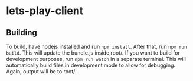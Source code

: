 # lets-play-client
## Building
To build, have nodejs installed and run `npm install`. After that, run `npm run build`. This will update the bundle.js inside root/. If you want to build for development purposes, run `npm run watch` in a separate terminal. This will automatically build files in development mode to allow for debugging. Again, output will be to root/.
